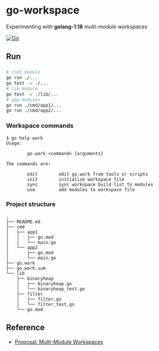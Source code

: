 # go-workspace

Experimenting with **golang-1.18** _multi-module workspaces_

[![Go](https://github.com/xmlking/go-workspace/actions/workflows/go.yml/badge.svg)](https://github.com/xmlking/go-workspace/actions/workflows/go.yml)

## Run

###
```bash
# root module
go run ./...
go test -v ./... 
# lib module
go test -v ./lib/...
# app modules
go run ./cmd/app1/...
go run ./cmd/app2/...
```


### Workspace commands

```
$ go help work
Usage:

        go work <command> [arguments]

The commands are:

        edit        edit go.work from tools or scripts
        init        initialize workspace file
        sync        sync workspace build list to modules
        use         add modules to workspace file

```

### Project structure 

```
.
├── README.md
├── cmd
│   ├── app1
│   │   ├── go.mod
│   │   └── main.go
│   └── app2
│       ├── go.mod
│       └── main.go
├── go.work
├── go.work.sum
└── lib
    ├── binaryheap
    │   ├── binaryheap.go
    │   └── binaryheap_test.go
    ├── filter
    │   ├── filter.go
    │   └── filter_test.go
    └── go.mod

```

## Reference 
- [Proposal: Multi-Module Workspaces](https://go.googlesource.com/proposal/+/master/design/45713-workspace.md)